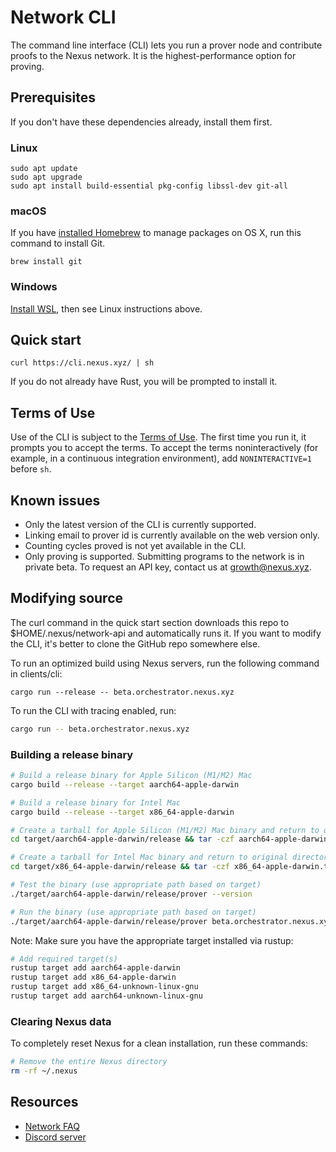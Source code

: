 # Network CLI

The command line interface (CLI) lets you run a prover node and contribute proofs to the Nexus network.
It is the highest-performance option for proving.

## Prerequisites

If you don't have these dependencies already, install them first.

### Linux

```
sudo apt update
sudo apt upgrade
sudo apt install build-essential pkg-config libssl-dev git-all
```

### macOS

If you have [installed Homebrew](https://brew.sh/) to manage packages on OS X,
run this command to install Git.

```
brew install git
```

### Windows

[Install WSL](https://learn.microsoft.com/en-us/windows/wsl/install),
then see Linux instructions above.

## Quick start

```
curl https://cli.nexus.xyz/ | sh
```

If you do not already have Rust, you will be prompted to install it.

## Terms of Use

Use of the CLI is subject to the [Terms of Use](https://nexus.xyz/terms-of-use).
The first time you run it, it prompts you to accept the terms. To accept the terms
noninteractively (for example, in a continuous integration environment),
add `NONINTERACTIVE=1` before `sh`.

## Known issues

* Only the latest version of the CLI is currently supported.
* Linking email to prover id is currently available on the web version only.
* Counting cycles proved is not yet available in the CLI.
* Only proving is supported. Submitting programs to the network is in private beta.
To request an API key, contact us at growth@nexus.xyz.

## Modifying source

The curl command in the quick start section downloads this repo to $HOME/.nexus/network-api
and automatically runs it. If you want to modify the CLI, it's better to clone the GitHub
repo somewhere else.

To run an optimized build using Nexus servers, run the following command in clients/cli:

```
cargo run --release -- beta.orchestrator.nexus.xyz
```

To run the CLI with tracing enabled, run:

```sh
cargo run -- beta.orchestrator.nexus.xyz
```

### Building a release binary

```sh
# Build a release binary for Apple Silicon (M1/M2) Mac
cargo build --release --target aarch64-apple-darwin

# Build a release binary for Intel Mac
cargo build --release --target x86_64-apple-darwin

# Create a tarball for Apple Silicon (M1/M2) Mac binary and return to original directory
cd target/aarch64-apple-darwin/release && tar -czf aarch64-apple-darwin.tar.gz ./prover && cd -

# Create a tarball for Intel Mac binary and return to original directory
cd target/x86_64-apple-darwin/release && tar -czf x86_64-apple-darwin.tar.gz ./prover && cd -

# Test the binary (use appropriate path based on target)
./target/aarch64-apple-darwin/release/prover --version 

# Run the binary (use appropriate path based on target)
./target/aarch64-apple-darwin/release/prover beta.orchestrator.nexus.xyz
```

Note: Make sure you have the appropriate target installed via rustup:
```sh
# Add required target(s)
rustup target add aarch64-apple-darwin
rustup target add x86_64-apple-darwin
rustup target add x86_64-unknown-linux-gnu
rustup target add aarch64-unknown-linux-gnu
```

### Clearing Nexus data

To completely reset Nexus for a clean installation, run these commands:

```sh
# Remove the entire Nexus directory
rm -rf ~/.nexus
```

## Resources

* [Network FAQ](https://nexus.xyz/network#network-faqs)
* [Discord server](https://discord.gg/nexus-xyz)
